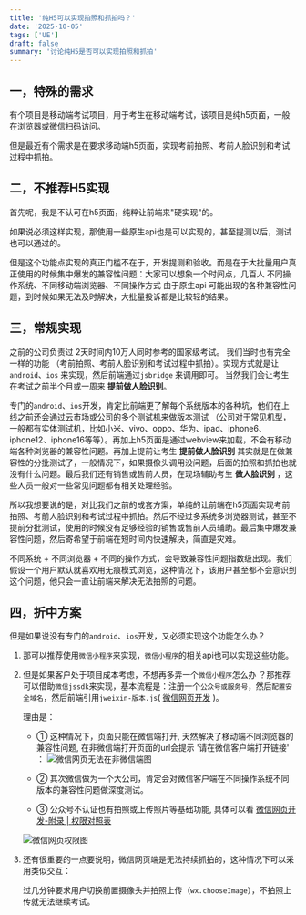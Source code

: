 ```yaml
---
title: '纯H5可以实现拍照和抓拍吗？'
date: '2025-10-05'
tags: ['UE']
draft: false
summary: '讨论纯H5是否可以实现拍照和抓拍'
---
```


## 一，特殊的需求

有个项目是移动端考试项目，用于考生在移动端考试，该项目是纯h5页面，一般在浏览器或微信扫码访问。

但是最近有个需求是在要求移动端h5页面，实现考前拍照、考前人脸识别和考试过程中抓拍。

## 二，不推荐H5实现

首先呢，我是不认可在h5页面，纯粹让前端来"硬实现"的。

如果说必须这样实现，那使用一些原生api也是可以实现的，甚至提测以后，测试也可以通过的。

但是这个功能点实现的真正门槛不在于，开发提测和验收。而是在于大批量用户真正使用的时候集中爆发的兼容性问题：大家可以想象一个时间点，几百人 不同操作系统、不同移动端浏览器、不同操作方式 由于原生api 可能出现的各种兼容性问题，到时候如果无法及时解决，大批量投诉都是比较轻的结果。

## 三，常规实现

之前的公司负责过 2天时间内10万人同时参考的国家级考试。 我们当时也有完全一样的功能 （考前拍照、考前人脸识别和考试过程中抓拍）。实现方式就是让`android`、`ios` 来实现，然后前端通过`jsbridge` 来调用即可。 当然我们会让考生在考试之前半个月或一周来 **提前做人脸识别**。

专门的`android`、`ios`开发，肯定比前端更了解每个系统版本的各种坑，他们在上线之前还会通过云市场或公司的多个测试机来做版本测试 （公司对于常见机型，一般都有实体测试机，比如小米、vivo、oppo、华为、ipad、iphone6、iphone12、iphone16等等）。再加上h5页面是通过webview来加载，不会有移动端各种浏览器的兼容性问题。再加上提前让考生 **提前做人脸识别** 其实就是在做兼容性的分批测试了，一般情况下，如果摄像头调用没问题，后面的拍照和抓拍也就没有什么问题。最后我们还有销售或售前人员，在现场辅助考生 **做人脸识别** ，这些人员一般对一些常见问题都有相关处理经验。

所以我想要说的是，对比我们之前的成套方案，单纯的让前端在h5页面实现考前拍照、考前人脸识别和考试过程中抓拍。然后不经过多系统多浏览器测试，甚至不提前分批测试，使用的时候没有足够经验的销售或售前人员辅助。最后集中爆发兼容性问题，然后寄希望于前端在短时间内快速解决，简直是灾难。

不同系统 + 不同浏览器 + 不同的操作方式，会导致兼容性问题指数级出现。我们假设一个用户默认就喜欢用无痕模式浏览，这种情况下，该用户甚至都不会意识到这个问题，他只会一直让前端来解决无法拍照的问题。

## 四，折中方案

但是如果说没有专门的`android`、`ios`开发，又必须实现这个功能怎么办？

1. 那可以推荐使用`微信小程序`来实现，`微信小程序`的相关api也可以实现这些功能。

2. 但是如果客户处于项目成本考虑，不想再多弄一个`微信小程序`怎么办 ？那推荐可以借助`微信jssdk`来实现，基本流程是：注册一个`公众号或服务号`，然后`配置安全域名`，然后前端引用`jweixin-版本.js`( [微信网页开发](https://developers.weixin.qq.com/doc/subscription/guide/h5/) )。

    理由是：
    - ① 这种情况下，页面只能在微信端打开, 天然解决了移动端不同浏览器的兼容性问题, 在非微信端打开页面的url会提示 '请在微信客户端打开链接' ：
    ![微信网页无法在非微信端图](/static/images/user-experience/h5-photo/01.jpg)

    - ② 其次微信做为一个大公司，肯定会对微信客户端在不同操作系统不同版本的兼容性问题做深度测试。
    - ③ 公众号不认证也有拍照或上传照片等基础功能, 具体可以看 [微信网页开发-附录 | 权限对照表](https://developers.weixin.qq.com/doc/subscription/guide/h5/jssdk.html#%E9%99%84%E5%BD%95-%E6%9D%83%E9%99%90%E5%AF%B9%E7%85%A7%E8%A1%A8)

    ![微信网页权限图](/static/images/user-experience/h5-photo/02.png)

3. 还有很重要的一点要说明，微信网页端是无法持续抓拍的，这种情况下可以采用类似交互：     

    过几分钟要求用户切换前置摄像头并拍照上传（`wx.chooseImage`），不拍照上传就无法继续考试。

